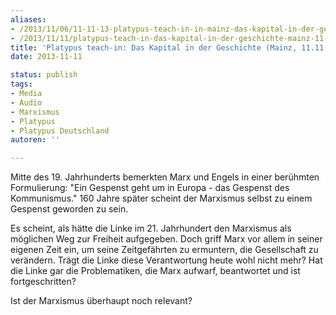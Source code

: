 ```yaml
---
aliases:
- /2013/11/06/11-11-13-platypus-teach-in-in-mainz-das-kapital-in-der-geschichte
- /2013/11/11/platypus-teach-in-das-kapital-in-der-geschichte-mainz-11-11-2013
title: 'Platypus teach-in: Das Kapital in der Geschichte (Mainz, 11.11.2013)'
date: 2013-11-11

status: publish
tags:
- Media
- Audio
- Marxismus
- Platypus
- Platypus Deutschland
autoren: ''

---
```

Mitte des 19. Jahrhunderts bemerkten Marx und Engels in einer berühmten Formulierung: "Ein Gespenst geht um in Europa - das Gespenst des Kommunismus." 160 Jahre später scheint der Marxismus selbst zu einem Gespenst geworden zu sein.

Es scheint, als hätte die Linke im 21. Jahrhundert den Marxismus als möglichen Weg zur Freiheit aufgegeben. Doch griff Marx vor allem in seiner eigenen Zeit ein, um seine Zeitgefährten zu ermuntern, die Gesellschaft zu verändern. Trägt die Linke diese Verantwortung heute wohl nicht mehr? Hat die Linke gar die Problematiken, die Marx aufwarf, beantwortet und ist fortgeschritten?

Ist der Marxismus überhaupt noch relevant?
